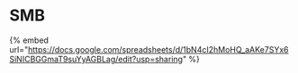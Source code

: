 # SMB

{% embed url="https://docs.google.com/spreadsheets/d/1bN4cI2hMoHQ_aAKe7SYx6SiNICBGGmaT9suYyAGBLag/edit?usp=sharing" %}
